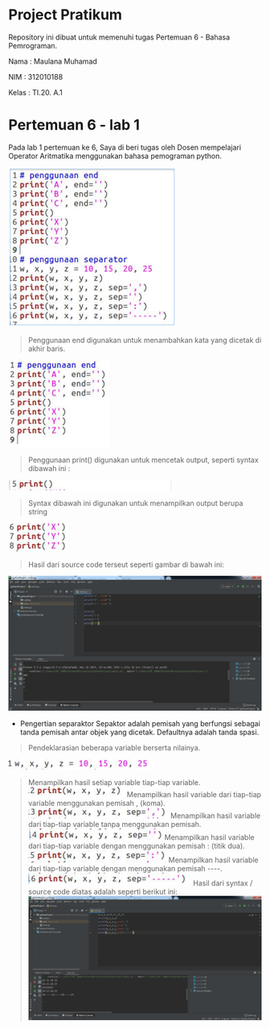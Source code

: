 # Project Pratikum
Repository ini dibuat untuk memenuhi tugas Pertemuan 6 - Bahasa Pemrograman.

Nama    : Maulana Muhamad

NIM     : 312010188

Kelas   : TI.20. A.1

# Pertemuan 6 - lab 1
Pada lab 1 pertemuan ke 6, Saya di beri tugas oleh Dosen  mempelajari Operator Aritmatika menggunakan bahasa pemograman python. <br>

![Picture - New](pict/gambar-1.PNG)

> Penggunaan end digunakan untuk menambahkan kata yang dicetak di akhir baris.<br>

![Picture - New](pict/gambar-2.PNG)

 > Penggunaan print() digunakan untuk mencetak output, seperti syntax dibawah ini :<br>

![Picture - New](pict/pict-1.png)

 > Syntax dibawah ini digunakan untuk menampilkan output berupa string<br>

![Picture - New](pict/pict-2.png)

 > Hasil dari source code terseut seperti gambar di bawah ini:

![picture -new](pict/pict-3.png)

* Pengertian separaktor Sepaktor adalah pemisah yang berfungsi sebagai tanda pemisah antar objek yang dicetak. Defaultnya adalah tanda spasi.

> Pendeklarasian beberapa variable berserta nilainya.

![picture -new](pict/pict-4.png)
> Menampilkan hasil setiap variable tiap-tiap variable.
![picture -new](pict/pict-5.png)
> Menampilkan hasil variable dari tiap-tiap variable menggunakan pemisah , (koma).
![picture -new](pict/pict-6.png)
> Menampilkan hasil variable dari tiap-tiap variable tanpa menggunakan pemisah.
![picture -new](pict/pict-7.png)
> Menampilkan hasil variable dari tiap-tiap variable dengan menggunakan pemisah : (titik dua).
![picture -new](pict/pict-8.png)
>Menampilkan hasil variable dari tiap-tiap variable dengan menggunakan pemisah ----.
![picture -new](pict/pict-9.png)
>Hasil dari syntax / source code diatas adalah seperti berikut ini:
![picture -new](pict/pict-10.png)